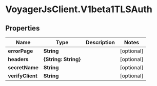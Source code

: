 # VoyagerJsClient.V1beta1TLSAuth

## Properties
Name | Type | Description | Notes
------------ | ------------- | ------------- | -------------
**errorPage** | **String** |  | [optional] 
**headers** | **{String: String}** |  | [optional] 
**secretName** | **String** |  | [optional] 
**verifyClient** | **String** |  | [optional] 


